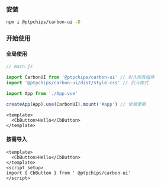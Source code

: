 ### 安装

```bash
npm i @ptpchips/carbon-ui -D
```

### 开始使用

#### 全局使用

```js
// main.js

import CarbonUI from '@ptpchips/carbon-ui' // 引入所有组件
import '@ptpchips/carbon-ui/dist/style.css' // 引入样式

import App from './App.vue'

createApp(App).use(CarbonUI).mount('#app') // 全局使用
```

```vue
<template>
  <CbButton>Hello</CbButton>
</template>
```

#### 按需导入

```vue
<template>
  <CbButton>Hello</CbButton>
</template>
<script setup>
import { CbButton } from ' @ptpchips/carbon-ui'
</script>
```

